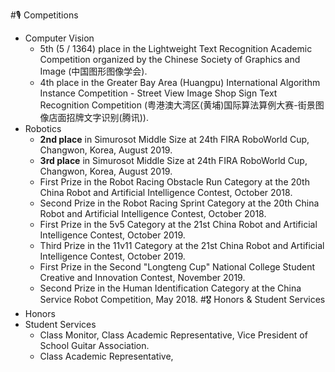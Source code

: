 #🎙 Competitions
- Computer Vision
    - 5th (5 / 1364) place in the Lightweight Text Recognition Academic Competition organized by the Chinese Society of Graphics and Image (中国图形图像学会).
    - 4th place in the Greater Bay Area (Huangpu) International Algorithm Instance Competition - Street View Image Shop Sign Text Recognition Competition (粤港澳大湾区(黄埔)国际算法算例大赛-街景图像店面招牌文字识别(腾讯)). 
- Robotics
    - **2nd place** in Simurosot Middle Size at 24th FIRA RoboWorld Cup, Changwon, Korea, August 2019.
    - **3rd place** in Simurosot Middle Size at 24th FIRA RoboWorld Cup, Changwon, Korea, August 2019.
    - First Prize in the Robot Racing Obstacle Run Category at the 20th China Robot and Artificial Intelligence Contest, October 2018.
    - Second Prize in the Robot Racing Sprint Category at the 20th China Robot and Artificial Intelligence Contest, October 2018.
    - First Prize in the 5v5 Category at the 21st China Robot and Artificial Intelligence Contest, October 2019.
    - Third Prize in the 11v11 Category at the 21st China Robot and Artificial Intelligence Contest, October 2019.
    - First Prize in the Second "Longteng Cup" National College Student Creative and Innovation Contest, November 2019.
    - Second Prize in the Human Identification Category at the China Service Robot Competition, May 2018.
#🎖 Honors & Student Services
- Honors
- Student Services
    - Class Monitor, Class Academic Representative, Vice President of School Guitar Association.
    - Class Academic Representative,

